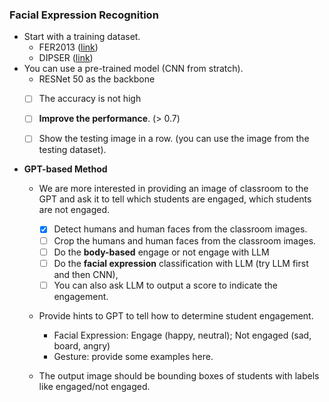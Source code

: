 ### Facial Expression Recognition
* Start with a training dataset. 
    * FER2013 ([link](https://www.kaggle.com/datasets/msambare/fer2013))
    * DIPSER ([link](https://www.scidb.cn/en/detail?dataSetId=7856c716c0cc4589a23ee4a23d8a0893))
* You can use a pre-trained model (CNN from stratch).
    * RESNet 50 as the backbone
    * [ ] The accuracy is not high
    * [ ] **Improve the performance**. (> 0.7)
    * [ ] Show the testing image in a row. (you can use the image from the testing dataset).



* **GPT-based Method**
    * We are more interested in providing an image of classroom to the GPT and ask it to tell which students are engaged, which students are not engaged. 
        * [x] Detect humans and human faces from the classroom images.
        * [ ] Crop the humans and human faces from the classroom images.
        * [ ] Do the **body-based** engage or not engage with LLM
        * [ ] Do the **facial expression** classification with LLM (try LLM first and then CNN),
        * [ ] You can also ask LLM to output a score to indicate the engagement.
    
    * Provide hints to GPT to tell how to determine student engagement. 
        * Facial Expression: Engage (happy, neutral); Not engaged (sad, board, angry)
        * Gesture: provide some examples here. 

    * The output image should be bounding boxes of students with labels like engaged/not engaged. 